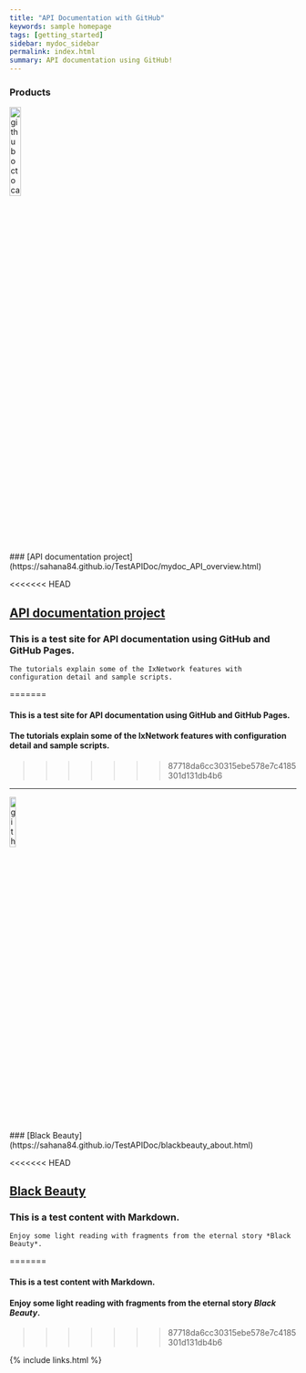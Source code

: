 ```yaml
---
title: "API Documentation with GitHub"
keywords: sample homepage
tags: [getting_started]
sidebar: mydoc_sidebar
permalink: index.html
summary: API documentation using GitHub!
---
```

### Products
<div> 
    <img src="{{ "/images/ixia.png" | absolute_url }}" alt="github octocat" style="width:20%;" >    
</div>
### [API documentation project](https://sahana84.github.io/TestAPIDoc/mydoc_API_overview.html)

<<<<<<< HEAD
## [API documentation project](https://sahana84.github.io/mydoctheme/mydoc_API_overview.html)

### This is a test site for API documentation using GitHub and GitHub Pages. 
    The tutorials explain some of the IxNetwork features with configuration detail and sample scripts.
    
=======
#### This is a test site for API documentation using GitHub and GitHub Pages. 
#### The tutorials explain some of the IxNetwork features with configuration detail and sample scripts.    
>>>>>>> 87718da6cc30315ebe578e7c4185301d131db4b6
---
<div> 
    <img src="{{ "/images/BB1.jpg" | absolute_url }}" alt="github octocat" style="width:15%;" >    
</div>
### [Black Beauty](https://sahana84.github.io/TestAPIDoc/blackbeauty_about.html)

<<<<<<< HEAD
## [Black Beauty](https://sahana84.github.io/mydoctheme/blackbeauty_about.html)

### This is a test content with Markdown. 
    Enjoy some light reading with fragments from the eternal story *Black Beauty*. 
=======
#### This is a test content with Markdown. 
#### Enjoy some light reading with fragments from the eternal story *Black Beauty*. 
>>>>>>> 87718da6cc30315ebe578e7c4185301d131db4b6

{% include links.html %}

